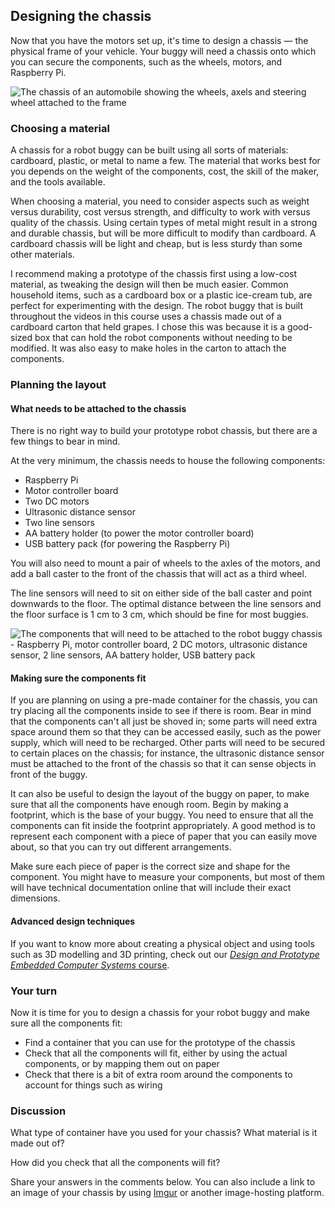 [comment]: # (
Is this step open? Y/N
If so, short description of this step:
Related links:
Related files:
)

## Designing the chassis

Now that you have the motors set up, it's time to design a chassis &mdash; the physical frame of your vehicle. Your buggy will need a chassis onto which you can secure the components, such as the wheels, motors, and Raspberry Pi.

![The chassis of an automobile showing the wheels, axels and steering wheel attached to the frame](https://rpf-futurelearn.s3-eu-west-1.amazonaws.com/Robotics+-+Robot+Buggy/Illustration/17-1_8-automobile-chassis.png)

### Choosing a material

A chassis for a robot buggy can be built using all sorts of materials: cardboard, plastic, or metal to name a few. The material that works best for you depends on the weight of the components, cost, the skill of the maker, and the tools available.

When choosing a material, you need to consider aspects such as weight versus durability, cost versus strength, and difficulty to work with versus quality of the chassis. Using certain types of metal might result in a strong and durable chassis, but will be more difficult to modify than cardboard. A cardboard chassis will be light and cheap, but is less sturdy than some other materials.

I recommend making a prototype of the chassis first using a low-cost material, as tweaking the design will then be much easier. Common household items, such as a cardboard box or a plastic ice-cream tub, are perfect for experimenting with the design. The robot buggy that is built throughout the videos in this course uses a chassis made out of a cardboard carton that held grapes. I chose this was because it is a good-sized box that can hold the robot components without needing to be modified. It was also easy to make holes in the carton to attach the components.

### Planning the layout

#### What needs to be attached to the chassis

There is no right way to build your prototype robot chassis, but there are a few things to bear in mind.

At the very minimum, the chassis needs to house the following components:

+ Raspberry Pi
+ Motor controller board
+ Two DC motors
+ Ultrasonic distance sensor
+ Two line sensors
+ AA battery holder (to power the motor controller board)
+ USB battery pack (for powering the Raspberry Pi)

You will also need to mount a pair of wheels to the axles of the motors, and add a ball caster to the front of the chassis that will act as a third wheel.

The line sensors will need to sit on either side of the ball caster and point downwards to the floor. The optimal distance between the line sensors and the floor surface is 1 cm to 3 cm, which should be fine for most buggies.

![The components that will need to be attached to the robot buggy chassis -  Raspberry Pi, motor controller board, 2 DC motors, ultrasonic distance sensor, 2 line sensors, AA battery holder, USB battery pack](https://rpf-futurelearn.s3-eu-west-1.amazonaws.com/Robotics+-+Robot+Buggy/Photographs/1_8-components-for-the-chassis.jpg)

#### Making sure the components fit

If you are planning on using a pre-made container for the chassis, you can try placing all the components inside to see if there is room. Bear in mind that the components can't all just be shoved in; some parts will need extra space around them so that they can be accessed easily, such as the power supply, which will need to be recharged. Other parts will need to be secured to certain places on the chassis; for instance, the ultrasonic distance sensor must be attached to the front of the chassis so that it can sense objects in front of the buggy.

It can also be useful to design the layout of the buggy on paper, to make sure that all the components have enough room. Begin by making a footprint, which is the base of your buggy. You need to ensure that all the components can fit inside the footprint appropriately. A good method is to represent each component with a piece of paper that you can easily move about, so that you can try out different arrangements.

Make sure each piece of paper is the correct size and shape for the component. You might have to measure your components, but most of them will have technical documentation online that will include their exact dimensions.

#### Advanced design techniques

If you want to know more about creating a physical object and using tools such as 3D modelling and 3D printing, check out our [*Design and Prototype Embedded Computer Systems* course](https://www.futurelearn.com/courses/embedded-systems).

### Your turn

Now it is time for you to design a chassis for your robot buggy and make sure all the components fit:

+ Find a container that you can use for the prototype of the chassis
+ Check that all the components will fit, either by using the actual components, or by mapping them out on paper
+ Check that there is a bit of extra room around the components to account for things such as wiring

### Discussion

What type of container have you used for your chassis? What material is it made out of?

How did you check that all the components will fit?

Share your answers in the comments below. You can also include a link to an image of your chassis by using [Imgur](https://imgur.com/) or another image-hosting platform.

